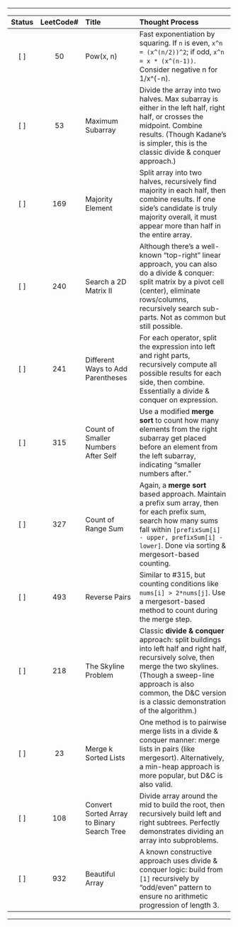 
---

| Status |     LeetCode#     | Title                                      | Thought Process                                                                                                                                                                                                                                        |
|:------:|:--------:|:-------------------------------------------|:-------------------------------------------------------------------------------------------------------------------------------------------------------------------------------------------------------------------------------------------------------|
|  [ ]   |    50    | Pow(x, n)                                  | Fast exponentiation by squaring. If `n` is even, `x^n = (x^(n/2))^2`; if odd, `x^n = x * (x^(n-1))`. Consider negative n for 1/x^(-n).                                                                                                                 |
|  [ ]   |    53    | Maximum Subarray                           | Divide the array into two halves. Max subarray is either in the left half, right half, or crosses the midpoint. Combine results. (Though Kadane’s is simpler, this is the classic divide & conquer approach.)                                          |
|  [ ]   |   169    | Majority Element                           | Split array into two halves, recursively find majority in each half, then combine results. If one side’s candidate is truly majority overall, it must appear more than half in the entire array.                                                       |
|  [ ]   |   240    | Search a 2D Matrix II                      | Although there’s a well-known “top-right” linear approach, you can also do a divide & conquer: split matrix by a pivot cell (center), eliminate rows/columns, recursively search sub-parts. Not as common but still possible.                          |
|  [ ]   |   241    | Different Ways to Add Parentheses          | For each operator, split the expression into left and right parts, recursively compute all possible results for each side, then combine. Essentially a divide & conquer on expression.                                                                 |
|  [ ]   |   315    | Count of Smaller Numbers After Self        | Use a modified **merge sort** to count how many elements from the right subarray get placed before an element from the left subarray, indicating “smaller numbers after.”                                                                              |
|  [ ]   |   327    | Count of Range Sum                         | Again, a **merge sort** based approach. Maintain a prefix sum array, then for each prefix sum, search how many sums fall within `[prefixSum[i] - upper, prefixSum[i] - lower]`. Done via sorting & mergesort-based counting.                           |
|  [ ]   |   493    | Reverse Pairs                              | Similar to #315, but counting conditions like `nums[i] > 2*nums[j]`. Use a mergesort-based method to count during the merge step.                                                                                                                      |
|  [ ]   |   218    | The Skyline Problem                        | Classic **divide & conquer** approach: split buildings into left half and right half, recursively solve, then merge the two skylines. (Though a sweep-line approach is also common, the D&C version is a classic demonstration of the algorithm.)      |
|  [ ]   |    23    | Merge k Sorted Lists                       | One method is to pairwise merge lists in a divide & conquer manner: merge lists in pairs (like mergesort). Alternatively, a min-heap approach is more popular, but D&C is also valid.                                                                  |
|  [ ]   |   108    | Convert Sorted Array to Binary Search Tree | Divide array around the mid to build the root, then recursively build left and right subtrees. Perfectly demonstrates dividing an array into subproblems.                                                                                              |
|  [ ]   |   932    | Beautiful Array                            | A known constructive approach uses divide & conquer logic: build from `[1]` recursively by “odd/even” pattern to ensure no arithmetic progression of length 3.                                                                                         |

---
